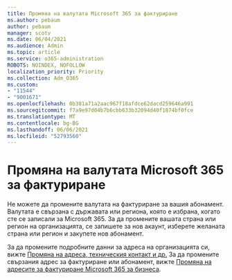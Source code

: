 ```yaml
---
title: Промяна на валутата Microsoft 365 за фактуриране
ms.author: pebaum
author: pebaum
manager: scotv
ms.date: 06/04/2021
ms.audience: Admin
ms.topic: article
ms.service: o365-administration
ROBOTS: NOINDEX, NOFOLLOW
localization_priority: Priority
ms.collection: Adm_O365
ms.custom:
- "11544"
- "9001671"
ms.openlocfilehash: 0b381a71a2aac967f18afdce62dacd259646a991
ms.sourcegitcommit: f7a9e97d04b7b6cbb633b32094d40f1874bf0fce
ms.translationtype: MT
ms.contentlocale: bg-BG
ms.lasthandoff: 06/06/2021
ms.locfileid: "52793560"
---
```

# <a name="change-your-microsoft-365-billing-currency"></a>Промяна на валутата Microsoft 365 за фактуриране

Не можете да промените валутата на фактуриране за вашия абонамент. Валутата е свързана с държавата или региона, която е избрана, когато сте се записали за Microsoft 365. За да промените вашата страна или регион на организацията, се запишете за нов акаунт, изберете желаната страна или регион и закупете нов абонамент. 

За да промените подробните данни за адреса на организацията си, вижте [Промяна на адреса, техническия контакт и др.](/microsoft-365/admin/manage/change-address-contact-and-more) За да промените свързания адрес за фактуриране или абонамент, вижте [Промяна на адресите за фактуриране Microsoft 365 за бизнеса](/microsoft-365/commerce/billing-and-payments/change-your-billing-addresses). 